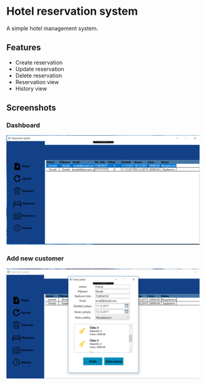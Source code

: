 # Hotel reservation system

A simple hotel management system.

## Features
* Create reservation
* Update reservation
* Delete reservation
* Reservation view
* History view



## Screenshots

### Dashboard
<img src="https://github.com/tomassvatek/Hotel-reservation-system/blob/master/Screenshots/Main.png" width="700">

### Add new customer
<img src="https://github.com/tomassvatek/Hotel-reservation-system/blob/master/Screenshots/AddGuest.png" width="700">
